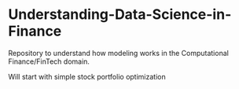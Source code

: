 # Understanding-Data-Science-in-Finance

Repository to understand how modeling works in the Computational Finance/FinTech domain.

Will start with simple stock portfolio optimization
